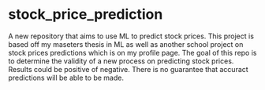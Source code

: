 # stock_price_prediction
A new repository that aims to use ML to predict stock prices. This project is based off my maseters thesis in ML as well as another school project on stock prices predictions which is on my profile page. The goal of this repo is to determine the validity of a new process on predicting stock prices. Results could be positive of negative. There is no guarantee that accuract predictions will be able to be made.
